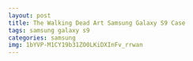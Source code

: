 ```yaml
---
layout: post
title: The Walking Dead Art Samsung Galaxy S9 Case
tags: samsung galaxy s9
categories: samsung
img: 1bYVP-M1CY19b31ZO0LKiDXInFv_rrwan
---
```

